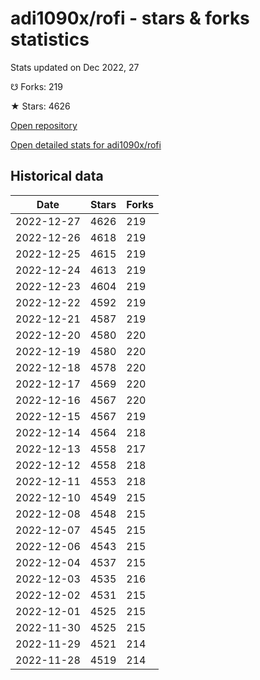 # adi1090x/rofi - stars & forks statistics

Stats updated on Dec 2022, 27

☋ Forks: 219

★ Stars: 4626

[Open repository](https://github.com/adi1090x/rofi)

[Open detailed stats for adi1090x/rofi](https://reviewgithub.com/rep/adi1090x/rofi)

## Historical data
| Date | Stars | Forks |
|------|-------|-------|
| 2022-12-27 | 4626 | 219 | 
| 2022-12-26 | 4618 | 219 | 
| 2022-12-25 | 4615 | 219 | 
| 2022-12-24 | 4613 | 219 | 
| 2022-12-23 | 4604 | 219 | 
| 2022-12-22 | 4592 | 219 | 
| 2022-12-21 | 4587 | 219 | 
| 2022-12-20 | 4580 | 220 | 
| 2022-12-19 | 4580 | 220 | 
| 2022-12-18 | 4578 | 220 | 
| 2022-12-17 | 4569 | 220 | 
| 2022-12-16 | 4567 | 220 | 
| 2022-12-15 | 4567 | 219 | 
| 2022-12-14 | 4564 | 218 | 
| 2022-12-13 | 4558 | 217 | 
| 2022-12-12 | 4558 | 218 | 
| 2022-12-11 | 4553 | 218 | 
| 2022-12-10 | 4549 | 215 | 
| 2022-12-08 | 4548 | 215 | 
| 2022-12-07 | 4545 | 215 | 
| 2022-12-06 | 4543 | 215 | 
| 2022-12-04 | 4537 | 215 | 
| 2022-12-03 | 4535 | 216 | 
| 2022-12-02 | 4531 | 215 | 
| 2022-12-01 | 4525 | 215 | 
| 2022-11-30 | 4525 | 215 | 
| 2022-11-29 | 4521 | 214 | 
| 2022-11-28 | 4519 | 214 | 

